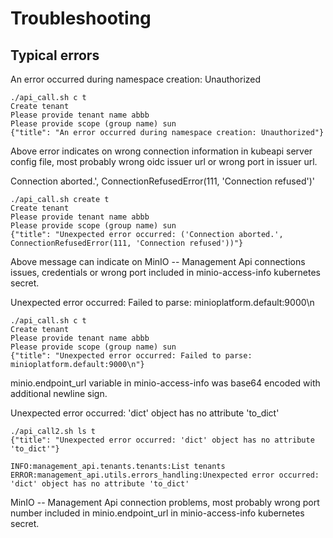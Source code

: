 # Troubleshooting

## Typical errors

An error occurred during namespace creation: Unauthorized

```console
./api_call.sh c t
Create tenant
Please provide tenant name abbb
Please provide scope (group name) sun
{"title": "An error occurred during namespace creation: Unauthorized"}
```
Above error indicates on wrong connection information in kubeapi server config file, most probably wrong oidc issuer url or wrong port in issuer url.

Connection aborted.', ConnectionRefusedError(111, 'Connection refused')'

```console
./api_call.sh create t
Create tenant
Please provide tenant name abbb
Please provide scope (group name) sun
{"title": "Unexpected error occurred: ('Connection aborted.', ConnectionRefusedError(111, 'Connection refused'))"}
```
Above message can indicate on MinIO -- Management Api connections issues, credentials or wrong port included in minio-access-info kubernetes secret.

Unexpected error occurred: Failed to parse: minioplatform.default:9000\n

```console
./api_call.sh c t
Create tenant
Please provide tenant name abbb
Please provide scope (group name) sun
{"title": "Unexpected error occurred: Failed to parse: minioplatform.default:9000\n"}
```
minio.endpoint_url variable in minio-access-info was base64 encoded with additional newline sign. 

Unexpected error occurred: 'dict' object has no attribute 'to_dict'

```console
./api_call2.sh ls t
{"title": "Unexpected error occurred: 'dict' object has no attribute 'to_dict'"}

INFO:management_api.tenants.tenants:List tenants
ERROR:management_api.utils.errors_handling:Unexpected error occurred: 'dict' object has no attribute 'to_dict'
```
MinIO -- Management Api connection problems, most probably wrong port number included in minio.endpoint_url in minio-access-info kubernetes secret.

